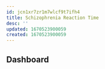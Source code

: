 ```yaml
---
id: jcn1xr7zr1m7wlcf9t7ifh4
title: Schizophrenia Reaction Time
desc: ''
updated: 1670523900059
created: 1670523900059
---
```


## Dashboard
